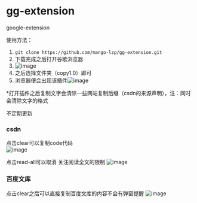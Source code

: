 # gg-extension
google-extension

使用方法：  
1. `git clone https://github.com/mango-lzp/gg-extension.git`  
2. 下载完成之后打开谷歌浏览器
3. ![image](https://user-images.githubusercontent.com/41472923/134287271-ef796cfd-a7ab-43d0-a998-3d3dbc582bd4.png)  
4. 之后选择文件夹（copy1.0）即可  
5. 浏览器便会出现该插件![image](https://user-images.githubusercontent.com/41472923/134656566-87f8bcd6-9166-48c9-803d-ec57b5ea3ad7.png)

*打开插件之后复制文字会清除一些网站复制后缀（csdn的来源声明），注：同时会清除文字的格式

不定期更新  

### csdn
点击clear可以复制code代码  
![image](https://user-images.githubusercontent.com/41472923/134287140-601708e7-d19e-4dcd-9d90-f90cb034ffd6.png)  

点击read-all可以取消 关注阅读全文的限制
![image](https://user-images.githubusercontent.com/41472923/134287107-31b905f9-e7fb-4caf-8dd8-ae3712a4c95f.png)

### 百度文库
点击clear之后可以直接复制百度文库的内容不会有弹窗提醒
![image](https://user-images.githubusercontent.com/41472923/134287166-8e8cb0a9-b053-4ec8-bcc3-7ed8fec96575.png)
